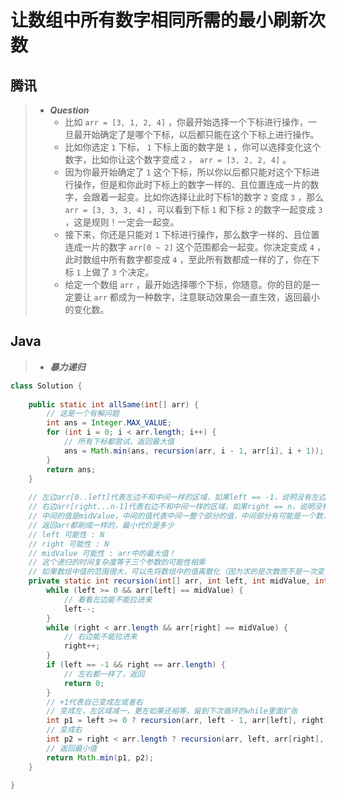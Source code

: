 # 让数组中所有数字相同所需的最小刷新次数

## 腾讯

> - ***Question***
>   - 比如 `arr = [3, 1, 2, 4]` ，你最开始选择一个下标进行操作，一旦最开始确定了是哪个下标，以后都只能在这个下标上进行操作。
>   - 比如你选定 `1` 下标， `1` 下标上面的数字是 `1` ，你可以选择变化这个数字，比如你让这个数字变成 `2` ， `arr = [3, 2, 2, 4]` 。
>   - 因为你最开始确定了 `1` 这个下标，所以你以后都只能对这个下标进行操作，但是和你此时下标上的数字一样的、且位置连成一片的数字，会跟着一起变。比如你选择让此时下标1的数字 `2` 变成 `3` ，那么 `arr = [3, 3, 3, 4]` ，可以看到下标 `1` 和下标 `2` 的数字一起变成 `3` ，这是规则！一定会一起变。
>   - 接下来，你还是只能对 `1` 下标进行操作，那么数字一样的、且位置连成一片的数字 `arr[0 ~ 2]` 这个范围都会一起变。你决定变成 `4` ，此时数组中所有数字都变成 `4` ，至此所有数都成一样的了，你在下标 `1` 上做了 `3` 个决定。
>   - 给定一个数组 `arr` ，最开始选择哪个下标，你随意。你的目的是一定要让 `arr` 都成为一种数字，注意联动效果会一直生效，返回最小的变化数。

## Java

> - ***暴力递归***

```java
class Solution {
    
    public static int allSame(int[] arr) {
        // 这是一个有解问题
        int ans = Integer.MAX_VALUE;
        for (int i = 0; i < arr.length; i++) {
            // 所有下标都尝试，返回最大值
            ans = Math.min(ans, recursion(arr, i - 1, arr[i], i + 1));
        }
        return ans;
    }
    
    // 左边arr[0..left]代表左边不和中间一样的区域，如果left == -1，说明没有左边了
    // 右边arr[right...n-1]代表右边不和中间一样的区域，如果right == n，说明没有右边了
    // 中间的值是midValue，中间的值代表中间一整个部分的值，中间部分有可能是一个数，也可能是一堆数，但是值都为midValue
    // 返回arr都刷成一样的，最小代价是多少
    // left 可能性 : N
    // right 可能性 : N
    // midValue 可能性 : arr中的最大值！
    // 这个递归的时间复杂度等于三个参数的可能性相乘
    // 如果数组中值的范围很大，可以先将数组中的值离散化（因为求的是次数而不是一次变多少）再递归
    private static int recursion(int[] arr, int left, int midValue, int right) {
        while (left >= 0 && arr[left] == midValue) {
            // 看看左边能不能拉进来
            left--;
        }
        while (right < arr.length && arr[right] == midValue) {
            // 右边能不能拉进来
            right++;
        }
        if (left == -1 && right == arr.length) {
            // 左右都一样了，返回
            return 0;
        }
        // +1代表自己变成左或者右
        // 变成左，左区域减一，更左如果还相等，留到下次循环的while里面扩张
        int p1 = left >= 0 ? recursion(arr, left - 1, arr[left], right) + 1 : Integer.MAX_VALUE;
        // 变成右
        int p2 = right < arr.length ? recursion(arr, left, arr[right], right + 1) + 1 : Integer.MAX_VALUE;
        // 返回最小值
        return Math.min(p1, p2);
    }
    
}
```

